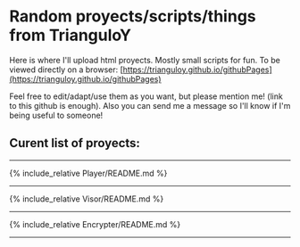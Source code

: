 # Random proyects/scripts/things from TrianguloY
Here is where I'll upload html proyects. Mostly small scripts for fun. To be viewed directly on a browser: [https://trianguloy.github.io/githubPages](https://trianguloy.github.io/githubPages)

Feel free to edit/adapt/use them as you want, but please mention me! (link to this github is enough). Also you can send me a message so I'll know if I'm being useful to someone! 


## Curent list of proyects:

--------------------------------------------------

{% include_relative Player/README.md %}

--------------------------------------------------

{% include_relative Visor/README.md %}

--------------------------------------------------

{% include_relative Encrypter/README.md %}

--------------------------------------------------

